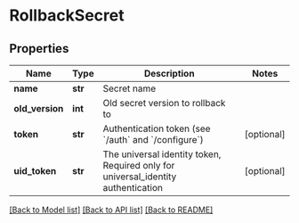 # RollbackSecret

## Properties
Name | Type | Description | Notes
------------ | ------------- | ------------- | -------------
**name** | **str** | Secret name | 
**old_version** | **int** | Old secret version to rollback to | 
**token** | **str** | Authentication token (see &#x60;/auth&#x60; and &#x60;/configure&#x60;) | [optional] 
**uid_token** | **str** | The universal identity token, Required only for universal_identity authentication | [optional] 

[[Back to Model list]](../README.md#documentation-for-models) [[Back to API list]](../README.md#documentation-for-api-endpoints) [[Back to README]](../README.md)


